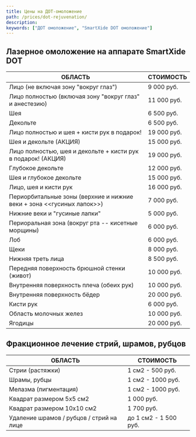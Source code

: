 ```yaml
---
title: Цены на ДОТ-омоложение
path: /prices/dot-rejuvenation/
description:
keywords: ["ДОТ омоложение", "SmartXide DOT омоложение"]
---
```


## Лазерное омоложение на аппарате SmartXide DOT

| ОБЛАСТЬ                                                               | СТОИМОСТЬ   |
|-----------------------------------------------------------------------|-------------|
| Лицо (не включая зону "вокруг глаз")                                  | 9 000 руб.  |
| Лицо полностью (включая зону "вокруг глаз" и анестезию)               | 11 000 руб. |
| Шея                                                                   | 6 500 руб.  |
| Декольте                                                              | 6 500 руб.  |
| Лицо полностью и шея + кисти рук в подарок!                           | 19 000 руб. |
| Шея и декольте (АКЦИЯ)                                                | 15 000 руб. |
| Лицо полностью, шея и декольте + кисти рук в подарок! (АКЦИЯ)         | 19 000 руб. |
| Глубокое декольте                                                     | 12 000 руб. |
| Шея и глубокое декольте                                               | 15 000 руб. |
| Лицо, шея и кисти рук                                                 | 16 000 руб. |
| Периорбитальные зоны (верхние и нижние веки + зона <<гусиных лапок>>) | 7 000 руб.  |
| Нижние веки и "гусиные лапки"                                         | 5 000 руб.  |
| Периоральная зона (вокруг рта -- кисетные морщины)                    | 6 000 руб.  |
| Лоб                                                                   | 6 000 руб.  |
| Щеки                                                                  | 8 000 руб.  |
| Нижняя треть лица                                                     | 8 500 руб.  |
| Передняя поверхность брюшной стенки (живот)                           | 10 000 руб. |
| Внутренняя поверхность плеча (обеих рук)                              | 10 000 руб. |
| Внутренняя поверхность бёдер                                          | 20 000 руб. |
| Кисти рук                                                             | 6 000 руб.  |
| Область молочных желез                                                | 10 000 руб. |
| Ягодицы                                                               | 20 000 руб. |


## Фракционное лечение стрий, шрамов, рубцов

| ОБЛАСТЬ                                  | СТОИМОСТЬ             |
|------------------------------------------|-----------------------|
| Стрии (растяжки)                         | 1 см2 - 500 руб.      |
| Шрамы, рубцы                             | 1 см2 - 1000 руб.     |
| Мелазма (пигментация)                    | 1 см2 - 1000 руб.     |
| Квадрат размером 5х5 см2                 | 1 000 руб.            |
| Квадрат размером 10х10 см2               | 1 700 руб.            |
| Удаление шрамов / рубцов / стрий на лице | до 1 см2 - 1 500 руб. |
